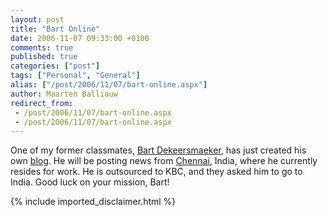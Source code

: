 ```yaml
---
layout: post
title: "Bart Online"
date: 2006-11-07 09:33:00 +0100
comments: true
published: true
categories: ["post"]
tags: ["Personal", "General"]
alias: ["/post/2006/11/07/bart-online.aspx"]
author: Maarten Balliauw
redirect_from:
 - /post/2006/11/07/bart-online.aspx
 - /post/2006/11/07/bart-online.aspx
---
```

One of my former classmates, <a href="http://www.bartonline.be/" mce_href="http://www.bartonline.be/">Bart Dekeersmaeker</a>, has just created his own <a href="http://www.bartonline.be/" mce_href="http://www.bartonline.be/">blog</a>. He will be posting news from <a href="http://nl.wikipedia.org/wiki/Chennai" mce_href="http://nl.wikipedia.org/wiki/Chennai">Chennai</a>, India, where he currently resides for work. He is outsourced to KBC, and they asked him to go to India. Good luck on your mission, Bart! 
{% include imported_disclaimer.html %}
